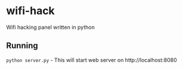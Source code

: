 # wifi-hack
Wifi hacking panel written in python

## Running

``` python server.py ``` - This will start web server on http://localhost:8080
